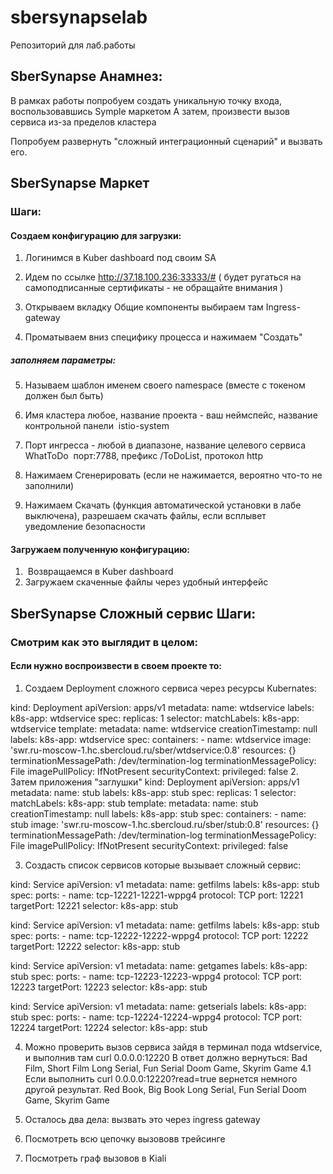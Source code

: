 # sbersynapselab
Репозиторий для лаб.работы


## SberSynapse Анамнез:

В рамках работы попробуем создать уникальную точку входа, воспользовавшись Symple маркетом
А затем, произвести вызов сервиса из-за пределов кластера


Попробуем развернуть "сложный интеграционный сценарий" и вызвать его.


## SberSynapse Маркет 


### Шаги:

#### Создаем конфигурацию для загрузки:
1. Логинимся в Kuber dashboard под своим SA

2. Идем по ссылке http://37.18.100.236:33333/#  ( будет ругаться на самоподписанные сертификаты - не обращайте внимания )

3. Открываем вкладку Общие компоненты выбираем там Ingress-gateway

4. Проматываем вниз специфику процесса и нажимаем "Создать"
##### заполняем параметры:
5. Называем шаблон именем своего namespace (вместе с токеном должен был быть)
6. Имя кластера любое, название проекта - ваш неймспейс, название контрольной панели  istio-system
7. Порт ингресса - любой в диапазоне, название целевого сервиса WhatToDo  порт:7788, префикс /ToDoList, протокол http

8. Нажимаем Сгенерировать (если не нажимается, вероятно что-то не заполнили)
9. Нажимаем Скачать (функция автоматической установки в лабе выключена), разрешаем скачать файлы, если всплывет уведомление безопасности

#### Загружаем полученную конфигурацию:

1.  Возвращаемся в Kuber dashboard
2.  Загружаем скаченные файлы через удобный интерфейс


## SberSynapse Сложный сервис Шаги:

### Смотрим как это выглядит в целом:

#### Если нужно воспроизвести в своем проекте то:

  1. Создаем Deployment сложного сервиса через ресурсы Kubernates:
  
kind: Deployment
apiVersion: apps/v1
metadata:
  name: wtdservice
  labels:
    k8s-app: wtdservice
spec:
  replicas: 1
  selector:
    matchLabels:
      k8s-app: wtdservice
  template:
    metadata:
      name: wtdservice
      creationTimestamp: null
      labels:
        k8s-app: wtdservice
    spec:
      containers:
        - name: wtdservice
          image: 'swr.ru-moscow-1.hc.sbercloud.ru/sber/wtdservice:0.8'
          resources: {}
          terminationMessagePath: /dev/termination-log
          terminationMessagePolicy: File
          imagePullPolicy: IfNotPresent
          securityContext:
            privileged: false
2. Затем приложения "заглушки"
kind: Deployment
apiVersion: apps/v1
metadata:
  name: stub
  labels:
    k8s-app: stub
spec:
  replicas: 1
  selector:
    matchLabels:
      k8s-app: stub
  template:
    metadata:
      name: stub
      creationTimestamp: null
      labels:
        k8s-app: stub
    spec:
      containers:
        - name: stub
          image: 'swr.ru-moscow-1.hc.sbercloud.ru/sber/stub:0.8'
          resources: {}
          terminationMessagePath: /dev/termination-log
          terminationMessagePolicy: File
          imagePullPolicy: IfNotPresent
          securityContext:
            privileged: false

3. Создасть список сервисов которые вызывает сложный сервис:

kind: Service
apiVersion: v1
metadata:
  name: getfilms
  labels:
    k8s-app: stub
spec:
  ports:
    - name: tcp-12221-12221-wppg4
      protocol: TCP
      port: 12221
      targetPort: 12221
  selector:
    k8s-app: stub
    
kind: Service
apiVersion: v1
metadata:
  name: getfilms
  labels:
    k8s-app: stub
spec:
  ports:
    - name: tcp-12222-12222-wppg4
      protocol: TCP
      port: 12222
      targetPort: 12222
  selector:
    k8s-app: stub

kind: Service
apiVersion: v1
metadata:
  name: getgames
  labels:
    k8s-app: stub
spec:
  ports:
    - name: tcp-12223-12223-wppg4
      protocol: TCP
      port: 12223
      targetPort: 12223
  selector:
    k8s-app: stub

kind: Service
apiVersion: v1
metadata:
  name: getserials
  labels:
    k8s-app: stub
spec:
  ports:
    - name: tcp-12224-12224-wppg4
      protocol: TCP
      port: 12224
      targetPort: 12224
  selector:
    k8s-app: stub
    
4. Можно проверить вызов сервиса зайдя в терминал пода wtdservice, и выполнив там curl 0.0.0.0:12220
В ответ должно вернуться:
 Bad Film, Short Film
 Long Serial, Fun Serial
 Doom Game, Skyrim Game
4.1 Если выполнить curl 0.0.0.0:12220?read=true
вернется немного другой результат.
 Red Book, Big Book
 Long Serial, Fun Serial
 Doom Game, Skyrim Game

5. Осталось два дела: вызвать это через ingress gateway 
6. Посмотреть всю цепочку вызововв трейсинге
7. Посмотреть граф вызовов в Kiali


